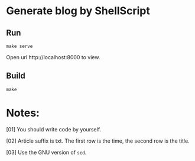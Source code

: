Generate blog by ShellScript
=============================

Run
---

```
make serve
```

Open url http://localhost:8000 to view.

Build
---

```
make
```

Notes:
======

[01] You should write code by yourself.

[02] Article suffix is txt. The first row is the time, the second row is the title.

[03] Use the GNU version of `sed`.

